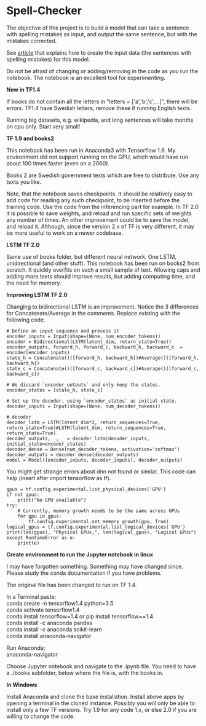 # Spell-Checker

The objective of this project is to build a model that can take a sentence with spelling mistakes as input, and output the same sentence, but with the mistakes corrected. 

See [article](https://medium.com/@Currie32/creating-a-spell-checker-with-tensorflow-d35b23939f60) that explains how to create the input data (the sentences with spelling mistakes) for this model.

Do not be afraid of changing or adding/removing in the code as you run the notebook. The notebook is an excellent tool for experimenting.

<b>New in TF1.4</b>

If books do not contain all the letters in "letters = ['a','b','c',...]", there will be errors. TF1.4 have Swedish letters, remove these if running English texts.

Running big datasets, e.g. wikipedia, and long sentences will take months on cpu only. Start very small!

<b>TF 1.9 and books2</b>
  
This notebook has been run in Anaconda3 with Tensorflow 1.9. My environment did not support running on the GPU, which would have run about 100 times faster (even on a 2060).
 
Books 2 are Swedish government texts which are free to distribute. Use any texts you like.
 
Note, that the notebook saves checkpoints. It should be relatively easy to add code for reading any such checkpoint, to be inserted before the training code. Use the code from the inferencing part for example. In TF 2.0 it is possible to save weights, and reload and run specific sets of weights any number of times. An other improvement could be to save the model, and reload it. Although, since the version 2.x of TF is very different, it may be more useful to work on a newer codebase.

<b>LSTM TF 2.0</b>

Same use of books folder, but different neural network. One LSTM, unidirectional (and other stuff). This notebook has been run on books2 from scratch. It quickly overfits on such a small sample of text. Allowing caps and adding more texts should improve results, but adding computing time, and the need for memory.

<b>Improving LSTM TF 2.0</b>

Changing to bidirectional LSTM is an improvement. Notice the 3 differences for Concatenate/Average in the comments. Replace existing with the following code.

    # Define an input sequence and process it
    encoder_inputs = Input(shape=(None, num_encoder_tokens))
    encoder = Bidirectional(LSTM(latent_dim, return_state=True))
    encoder_outputs, forward_h, forward_c, backward_h, backward_c  = encoder(encoder_inputs)
    state_h = Concatenate()([forward_h, backward_h])#Average()([forward_h, backward_h])
    state_c = Concatenate()([forward_c, backward_c])#Average()([forward_c, backward_c])

    # We discard `encoder_outputs` and only keep the states.
    encoder_states = [state_h, state_c]

    # Set up the decoder, using `encoder_states` as initial state.
    decoder_inputs = Input(shape=(None, num_decoder_tokens))

    # decoder
    decoder_lstm = LSTM(latent_dim*2, return_sequences=True, return_state=True)#LSTM(latent_dim, return_sequences=True, return_state=True)
    decoder_outputs, _, _ = decoder_lstm(decoder_inputs, initial_state=encoder_states)
    decoder_dense = Dense(num_decoder_tokens, activation='softmax')
    decoder_outputs = decoder_dense(decoder_outputs)
    model = Model([encoder_inputs, decoder_inputs], decoder_outputs)

You might get strange errors about dnn not found or similar. This code can help (insert after import tensorflow as tf).

    gpus = tf.config.experimental.list_physical_devices('GPU')
    if not gpus:
        print("No GPU available")
    try:
        # Currently, memory growth needs to be the same across GPUs
        for gpu in gpus:
            tf.config.experimental.set_memory_growth(gpu, True)
    logical_gpus = tf.config.experimental.list_logical_devices('GPU')
    print(len(gpus), "Physical GPUs,", len(logical_gpus), "Logical GPUs")
    except RuntimeError as e:
        print(e)

<b>Create environment to run the Jupyter notebook in linux</b>

I may have forgotten something. Something may have changed since. Please study the conda documentation if you have problems.

The original file has been changed to run on TF 1.4.

In a Terminal paste:<br>
conda create -n tensorflow1.4 python=3.5<br>
conda activate tensorflow1.4<br>
conda install tensorflow=1.4    or    pip install tensorflow==1.4<br>
conda install -c anaconda pandas<br>
conda install -c anaconda scikit-learn<br>
conda install anaconda-navigator<br>

Run Anaconda:<br>
anaconda-navigator

Choose Jupyter notebook and navigate to the .ipynb file. You need to have a ./books subfolder, below where the file is, with the books in.


<b>In Windows</b>

Install Anaconda and clone the base installation. Install above apps by opening a terminal in the cloned instance. Possibly you will only be able to install only a few TF versions. Try 1.9 for any code 1.x, or else 2.0 if you are willing to change the code.
